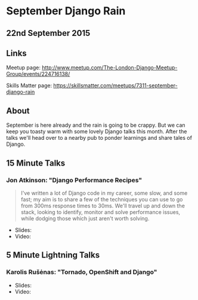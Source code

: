 # September Django Rain

## 22nd September 2015

## Links

Meetup page: http://www.meetup.com/The-London-Django-Meetup-Group/events/224716138/

Skills Matter page: https://skillsmatter.com/meetups/7311-september-django-rain

## About

September is here already and the rain is going to be crappy. But we can keep
you toasty warm with some lovely Django talks this month. After the talks we'll
head over to a nearby pub to ponder learnings and share tales of Django.

## 15 Minute Talks

### Jon Atkinson: "Django Performance Recipes"

> I've written a lot of Django code in my career, some slow, and some fast; my
> aim is to share a few of the techniques you can use to go from 300ms response
> times to 30ms. We'll travel up and down the stack, looking to identify,
> monitor and solve performance issues, while dodging those which just aren't
> worth solving.

* Slides:
* Video:

## 5 Minute Lightning Talks

### Karolis Rušėnas: "Tornado, OpenShift and Django"

* Slides:
* Video:
